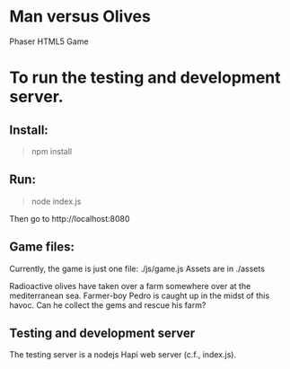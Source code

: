 # Man versus Olives
Phaser HTML5 Game

# To run the testing and development server.
## Install:
> npm install

## Run:
> node index.js

Then go to http://localhost:8080

## Game files:

Currently, the game is just one file: ./js/game.js
Assets are in ./assets

Radioactive olives have taken over a farm somewhere over at the mediterranean sea. Farmer-boy Pedro is caught up in the midst of this havoc. Can he collect the gems and rescue his farm?

## Testing and development server

The testing server is a nodejs Hapi web server (c.f., index.js).
